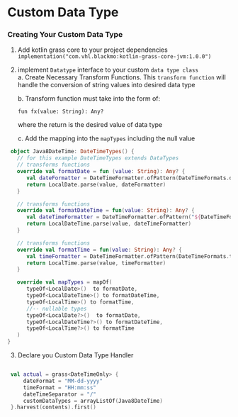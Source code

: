 # Custom Data Type

### Creating Your Custom Data  Type

1. Add kotlin grass core to your project dependencies
   `implementation("com.vhl.blackmo:kotlin-grass-core-jvm:1.0.0")`
2. implement `Datatype` interface to your custom `data type class` <br />
   a. Create Necessary Transform Functions. This `transform function` will handle the conversion of
   string values into desired data type
   
   b. Transform function must take into the form of:  
   
   `fun fx(value: String): Any?`
   
   where the return is the desired value of data type

   c.  Add the mapping into the `mapTypes` including the null value
 
```kotlin
 object Java8DateTime: DateTimeTypes() {
   // for this example DateTimeTypes extends DataTypes
   // transforms functions
   override val formatDate = fun (value: String): Any? {
      val dateFormatter = DateTimeFormatter.ofPattern(DateTimeFormats.dateFormat)
      return LocalDate.parse(value, dateFormatter)
   }

   // transforms functions
   override val formatDateTime = fun(value: String): Any? {
      val dateTimeFormatter = DateTimeFormatter.ofPattern("${DateTimeFormats.dateFormat}${DateTimeFormats.dateTimeSeparator}${DateTimeFormats.timeFormat}")
      return LocalDateTime.parse(value, dateTimeFormatter)
   }

   // transforms functions
   override val formatTime = fun(value: String): Any? {
      val timeFormatter = DateTimeFormatter.ofPattern(DateTimeFormats.timeFormat)
      return LocalTime.parse(value, timeFormatter)
   }

   override val mapTypes = mapOf(
      typeOf<LocalDate>()  to formatDate,
      typeOf<LocalDateTime>() to formatDateTime,
      typeOf<LocalTime>() to formatTime,
      //-- nullable types
      typeOf<LocalDate?>()  to formatDate,
      typeOf<LocalDateTime?>() to formatDateTime,
      typeOf<LocalTime?>() to formatTime
   )
}
```

3. Declare you Custom Data Type Handler
```kotlin 

 val actual = grass<DateTimeOnly> {
     dateFormat = "MM-dd-yyyy"
     timeFormat = "HH:mm:ss"
     dateTimeSeparator = "/"
     customDataTypes = arrayListOf(Java8DateTime)
 }.harvest(contents).first()
```